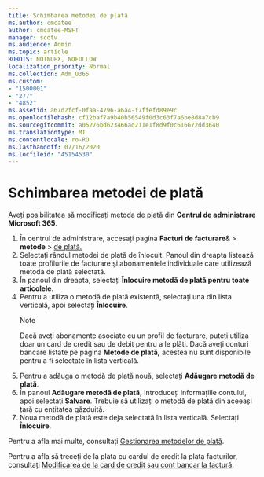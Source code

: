 ```yaml
---
title: Schimbarea metodei de plată
ms.author: cmcatee
author: cmcatee-MSFT
manager: scotv
ms.audience: Admin
ms.topic: article
ROBOTS: NOINDEX, NOFOLLOW
localization_priority: Normal
ms.collection: Adm_O365
ms.custom:
- "1500001"
- "277"
- "4852"
ms.assetid: a67d2fcf-0faa-4796-a6a4-f7ffefd89e9c
ms.openlocfilehash: cf12baf7a9b40b56549f0d3c63f7a6be8d8a7cb9
ms.sourcegitcommit: a05276bd623466ad211e1f8d9f0c616672dd3640
ms.translationtype: MT
ms.contentlocale: ro-RO
ms.lasthandoff: 07/16/2020
ms.locfileid: "45154530"
---
```

# <a name="change-payment-method"></a>Schimbarea metodei de plată

Aveți posibilitatea să modificați metoda de plată din **Centrul de administrare Microsoft 365**.
  
1. În centrul de administrare, accesați pagina **Facturi de facturare**&  >  **metode**  >  [de plată.](https://go.microsoft.com/fwlink/p/?linkid=2018806)
2. Selectați rândul metodei de plată de înlocuit. Panoul din dreapta listează toate profilurile de facturare și abonamentele individuale care utilizează metoda de plată selectată.
3. În panoul din dreapta, selectați **Înlocuire metodă de plată pentru toate articolele**.
4. Pentru a utiliza o metodă de plată existentă, selectați una din lista verticală, apoi selectați **Înlocuire**.
    > [!NOTE]
    > Dacă aveți abonamente asociate cu un profil de facturare, puteți utiliza doar un card de credit sau de debit pentru a le plăti. Dacă aveți conturi bancare listate pe pagina **Metode de plată,** acestea nu sunt disponibile pentru a fi selectate în lista verticală.
5. Pentru a adăuga o metodă de plată nouă, selectați **Adăugare metodă de plată**.
6. În panoul **Adăugare metodă de plată,** introduceți informațiile contului, apoi selectați **Salvare**. Trebuie să utilizați o metodă de plată din aceeași țară cu entitatea găzduită.
7. Noua metodă de plată este deja selectată în lista verticală. Selectați **Înlocuire**.

Pentru a afla mai multe, consultați [Gestionarea metodelor de plată](https://docs.microsoft.com/microsoft-365/commerce/billing-and-payments/manage-payment-methods).

Pentru a afla să treceți de la plata cu cardul de credit la plata facturilor, consultați [Modificarea de la card de credit sau cont bancar la factură](https://docs.microsoft.com/microsoft-365/commerce/billing-and-payments/change-payment-method#change-from-credit-card-or-bank-account-to-invoice).